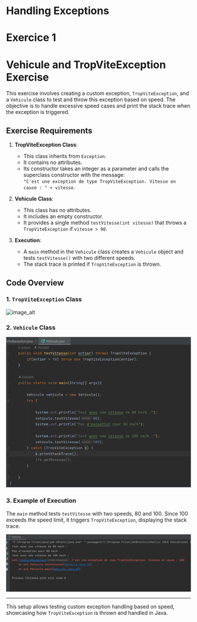 # Handling Exceptions
# Exercice 1
# Vehicule and TropViteException Exercise

This exercise involves creating a custom exception, `TropViteException`, and a `Vehicule` class to test and throw this exception based on speed. The objective is to handle excessive speed cases and print the stack trace when the exception is triggered.

## Exercise Requirements

1. **TropViteException Class**:
   - This class inherits from `Exception`.
   - It contains no attributes.
   - Its constructor takes an integer as a parameter and calls the superclass constructor with the message:  
     `"C'est une exception de type TropViteException. Vitesse en cause : " + vitesse`.

2. **Vehicule Class**:
   - This class has no attributes.
   - It includes an empty constructor.
   - It provides a single method `testVitesse(int vitesse)` that throws a `TropViteException` if `vitesse > 90`.

3. **Execution**:
   - A `main` method in the `Vehicule` class creates a `Vehicule` object and tests `testVitesse()` with two different speeds.
   - The stack trace is printed if `TropViteException` is thrown.

## Code Overview

### 1. `TropViteException` Class

![image_alt](https://github.com/lilyhabti/s1_projects/blob/main/java_tp3/src/ex1/imgs/cap1.PNG)

### 2. `Vehicule` Class

![Vehicule Class](src/ex1/imgs/cap2.png)

### 3. Example of Execution

The `main` method tests `testVitesse` with two speeds, 80 and 100. Since 100 exceeds the speed limit, it triggers `TropViteException`, displaying the stack trace.

![Example of Execution](src/ex1/imgs/cap3.png)

---

This setup allows testing custom exception handling based on speed, showcasing how `TropViteException` is thrown and handled in Java.

